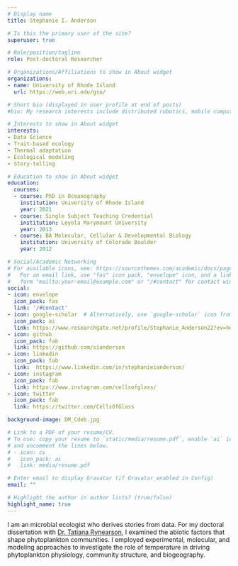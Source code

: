 ```yaml
---
# Display name
title: Stephanie I. Anderson

# Is this the primary user of the site?
superuser: true

# Role/position/tagline
role: Post-doctoral Researcher

# Organizations/Affiliations to show in About widget
organizations:
- name: University of Rhode Island
  url: https://web.uri.edu/gso/

# Short bio (displayed in user profile at end of posts)
#bio: My research interests include distributed robotics, mobile computing and programmable matter.

# Interests to show in About widget
interests:
- Data Science
- Trait-based ecology
- Thermal adaptation
- Ecological modeling
- Story-telling

# Education to show in About widget
education:
  courses:
  - course: PhD in Oceanography
    institution: University of Rhode Island
    year: 2021
  - course: Single Subject Teaching Credential
    institution: Loyola Marymount University
    year: 2013
  - course: BA Molecular, Cellular & Developmental Biology
    institution: University of Colorado Boulder
    year: 2012

# Social/Academic Networking
# For available icons, see: https://sourcethemes.com/academic/docs/page-builder/#icons
#   For an email link, use "fas" icon pack, "envelope" icon, and a link in the
#   form "mailto:your-email@example.com" or "/#contact" for contact widget.
social:
- icon: envelope
  icon_pack: fas
  link: '/#contact'
- icon: google-scholar  # Alternatively, use `google-scholar` icon from `ai` icon pack
  icon_pack: ai
  link: https://www.researchgate.net/profile/Stephanie_Anderson22?ev=hdr_xprf&_sg=fpsiyqRSc31wKJi7hf1-JbqQwqgJbXyhkDtvuCXkiyhhyNRWM_uIovyCGl1mlJJzNbelOxLPXbNLO5ZwgS7AYJ6d
- icon: github
  icon_pack: fab
  link: https://github.com/sianderson
- icon: linkedin
  icon_pack: fab
  link:  https://www.linkedin.com/in/stephanieianderson/
- icon: instagram
  icon_pack: fab
  link: https://www.instagram.com/cellsofglass/
- icon: twitter
  icon_pack: fab
  link: https://twitter.com/CellsOfGlass

background-image: DM_Cdeb.jpg

# Link to a PDF of your resume/CV.
# To use: copy your resume to `static/media/resume.pdf`, enable `ai` icons in `params.toml`, 
# and uncomment the lines below.
# - icon: cv
#   icon_pack: ai
#   link: media/resume.pdf

# Enter email to display Gravatar (if Gravatar enabled in Config)
email: ""

# Highlight the author in author lists? (true/false)
highlight_name: true
---
```


I am an microbial ecologist who derives stories from data. For my doctoral dissertation with <a href="https://web.uri.edu/rynearson-lab/">Dr. Tatiana Rynearson</a>, I examined the abiotic factors that shape phytoplankton communities. I employed experimental, molecular, and modeling approaches to investigate the role of temperature in driving phytoplankton physiology, community structure, and biogeography. 
